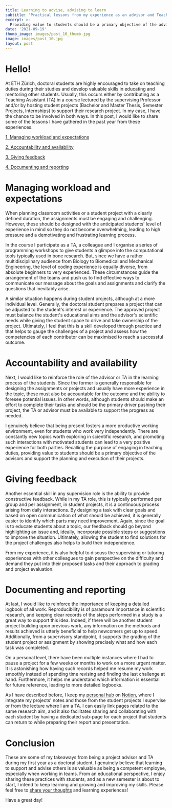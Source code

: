 ```yaml
---
title: Learning to advise, advising to learn
subtitle: 'Practical lessons from my experience as an advisor and Teaching Assistant.'
excerpt: >-
  Providing value to students should be a primary objective of the advisors and support the planning and execution of their projects.
date: '2021-09-19'
thumb_image: images/post_10_thumb.jpg
image: images/post_10.jpg
layout: post
---
```


# Hello!

At ETH Zürich, doctoral students are highly encouraged to take on teaching duties during their studies and develop valuable skills in educating and mentoring other students. Usually, this occurs either by contributing as a Teaching Assistant (TA) in a course lectured by the supervising Professor and/or by hosting student projects (Bachelor and Master Thesis, Semester Projects, Internships) to support their research project. In my case, I have the chance to be involved in both ways. In this post, I would like to share some of the lessons I have gathered in the past year from these experiences.

[1. Managing workload and expectations](#expectations)

[2. Accountability and availability](#account_avail)

[3. Giving feedback](#feedback)

[4. Documenting and reporting](#document)


# <a name="expectations">Managing workload and expectations</a>

When planning classroom activities or a student project with a clearly defined duration, the assignments must be engaging and challenging. However, these should be designed with the anticipated students' level of experience in mind so they do not become overwhelming, leading to high pressure and a demotivating and frustrating learning process.

In the course I participate as a TA, a colleague and I organise a series of programming workshops to give students a glimpse into the computational tools typically used in bone research. But, since we have a rather multidisciplinary audience from Biology to Biomedical and Mechanical Engineering, the level of coding experience is equally diverse, from absolute beginners to very experienced. These circumstances guide the arrangement of the teams and push us to find effective ways to communicate our message about the goals and assignments and clarify the questions that inevitably arise.

A similar situation happens during student projects, although at a more individual level. Generally, the doctoral student prepares a project that can be adjusted to the student's interest or experience. The approved project must balance the student's educational aims and the advisor's scientific needs while giving the student space to drive and take ownership of the project.
Ultimately, I feel that this is a skill developed through practice and that helps to gauge the challenges of a project and assess how the competencies of each contributor can be maximised to reach a successful outcome.


# <a name="account_avail">Accountability and availability</a>

Next, I would like to reinforce the role of the advisor or TA in the learning process of the students. Since the former is generally responsible for designing the assignments or projects and usually have more experience in the topic, these must also be accountable for the outcome and the ability to foresee potential issues. In other words, although students should make an effort to complete their tasks and should be the primary driver pushing their project, the TA or advisor must be available to support the progress as needed.

I genuinely believe that being present fosters a more productive working environment, even for students who work very independently. There are constantly new topics worth exploring in scientific research, and promoting such interactions with motivated students can lead to a very positive experience for both parties.
Recalling the purpose of engaging in teaching duties, providing value to students should be a primary objective of the advisors and support the planning and execution of their projects.

# <a name="feedback">Giving feedback</a>

Another essential skill in any supervision role is the ability to provide constructive feedback. While in my TA role, this is typically performed per group and per assignment, in student projects, it is a continuous process arising from daily interactions. By designing a task with clear goals and based on open communication of what should be achieved, it is generally easier to identify which parts may need improvement. Again, since the goal is to educate students about a topic, our feedback should go beyond highlighting an issue and, ideally, incorporate possible steps or suggestions to improve the situation. Ultimately, allowing the student to find solutions for the project challenges also helps to build their independence.

From my experience, it is also helpful to discuss the supervising or tutoring experiences with other colleagues to gain perspective on the difficulty and demand they put into their proposed tasks and their approach to grading and project evaluation.

# <a name="document">Documenting and reporting</a>

At last, I would like to reinforce the importance of keeping a detailed logbook of all work. Reproducibility is of paramount importance in scientific research, and keeping clear records of the steps performed in a study is a great way to support this idea. Indeed, if there will be another student project building upon previous work, any information on the methods and results achieved is utterly beneficial to help newcomers get up to speed. Additionally, from a supervisory standpoint, it supports the grading of the student project or assignment by showing precisely what and how each task was completed.

On a personal level, there have been multiple instances where I had to pause a project for a few weeks or months to work on a more urgent matter. It is astonishing how having such records helped me resume my work smoothly instead of spending time revising and finding the last challenge at hand. Furthermore, it helps me understand which information is essential for future reference, leading to more detailed logbooks.

As I have described before, I keep my [personal hub](https://franciscomcm.github.io/blog/four-tools-for-personal-productivity/#the_hub) on [Notion](https://www.notion.so), where I integrate my projects' notes and those from the student projects I supervise or from the lecture where I am a TA. I can easily link pages related to the same research aim, and it also facilitates sharing and collaborating with each student by having a dedicated sub-page for each project that students can return to while preparing their report and presentation.

# Conclusion

These are some of my takeaways from being a project advisor and TA during my first year as a doctoral student. I genuinely believe that learning to support and advise others is as valuable as being a competent employee, especially when working in teams. From an educational perspective, I enjoy sharing these practices with students, and as a new semester is about to start, I intend to keep learning and growing and improving my skills. Please feel free to [share your thoughts](https://twitter.com/_franciscomcm) and learning experiences!

Have a great day!
